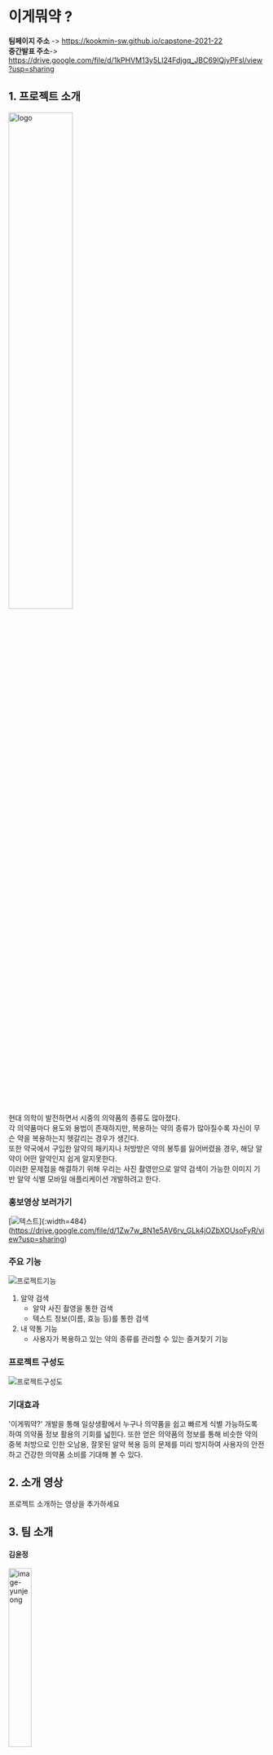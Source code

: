# 이게뭐약 ?

**팀페이지 주소** -> https://kookmin-sw.github.io/capstone-2021-22  
**중간발표 주소**-> https://drive.google.com/file/d/1kPHVM13y5LI24Fdjgq_JBC69lQjyPFsl/view?usp=sharing

## 1. 프로젝트 소개
<!-- ![image](https://user-images.githubusercontent.com/28584133/118848501-c40d9200-b909-11eb-86b1-a460692ac6fa.png) -->
<img src="https://user-images.githubusercontent.com/28584133/118848501-c40d9200-b909-11eb-86b1-a460692ac6fa.png" alt="logo" width="50%">
<!-- <img src="https://user-images.githubusercontent.com/28584226/113487557-be8ff000-94f3-11eb-978b-a53a3580be7f.png" alt="logo" width=50%/>   -->

현대 의학이 발전하면서 시중의 의약품의 종류도 많아졌다.  
각 의약품마다 용도와 용법이 존재하지만, 복용하는 약의 종류가 많아질수록 자신이 무슨 약을 복용하는지 헷갈리는 경우가 생긴다.  
또한 약국에서 구입한 알약의 패키지나 처방받은 약의 봉투를 잃어버렸을 경우, 해당 알약이 어떤 알약인지 쉽게 알지못한다.  
이러한 문제점을 해결하기 위해 우리는 사진 촬영만으로 알약 검색이 가능한 이미지 기반 알약 식별 모바일 애플리케이션 개발하려고 한다.   


### 홍보영상 보러가기 
[![텍스트](https://user-images.githubusercontent.com/28584159/119353664-1ec63580-bcde-11eb-9313-22fd2e9eb4c0.png)]{:width=484}(https://drive.google.com/file/d/1Zw7w_8N1e5AV6rv_GLk4jOZbXOUsoFyR/view?usp=sharing)


### 주요 기능 
![프로젝트기능](https://user-images.githubusercontent.com/28584133/118849030-48f8ab80-b90a-11eb-862b-81007536fefa.png)
<!-- ![프로젝트기능](https://user-images.githubusercontent.com/28584226/113821628-4eb18c00-97b7-11eb-9b71-fbaebbfdaaa6.jpg) -->
1. 알약 검색
    - 알약 사진 촬영을 통한 검색
    - 텍스트 정보(이름, 효능 등)를 통한 검색
3. 내 약통 기능
    - 사용자가 복용하고 있는 약의 종류를 관리할 수 있는 즐겨찾기 기능

### 프로젝트 구성도
![프로젝트구성도](https://user-images.githubusercontent.com/28584133/118848870-2070b180-b90a-11eb-8d32-1a6ab983e5e1.png)

<!-- ![프로젝트구성도](https://user-images.githubusercontent.com/28584226/113821614-4a856e80-97b7-11eb-94b2-db79284d44df.jpg)
 -->
### 기대효과
'이게뭐약?' 개발을 통해 일상생활에서 누구나 의약품을 쉽고 빠르게 식별 가능하도록 하여 의약품 정보 활용의 기회를 넓힌다. 또한 얻은 의약품의 정보를 통해 비슷한 약의 중복 처방으로 인한 오남용, 잘못된 알약 복용 등의 문제를 미리 방지하여 사용자의 안전하고 건강한 의약품 소비를 기대해 볼 수 있다.

## 2. 소개 영상

프로젝트 소개하는 영상을 추가하세요

## 3. 팀 소개

#### 김윤정

<img src="https://user-images.githubusercontent.com/28584226/113485108-f80e2e80-94e6-11eb-903b-1b324d57382f.jpeg" alt="image-yunjeong" width= 30%/>

~~~
Student ID: 20171600
E-mail: jje0ng@kookmin.ac.kr
Role: 팀장, AI 모델 개발, 데이터 라벨링
~~~

#### 고지원

<img src="https://user-images.githubusercontent.com/28584226/113485623-82579200-94e9-11eb-8fbb-02e12f73396c.jpeg" alt="image-jiwon" width= 30% />

~~~
Student ID: 20171577
E-mail: gggoe@kookmin.ac.kr
Role: UI/UX 디자인 및 앱 기획, 클라이언트 개발
~~~

#### 김규리

<img src="https://user-images.githubusercontent.com/28584226/113485312-d1042c80-94e7-11eb-8c78-f04a80c1a268.jpeg" alt="image-gyuri"  width= 30%/>

~~~
Student ID: 20171582
E-mail: rosa980309@kookmin.ac.kr
Role: AI 모델 개발, 데이터 라벨링
~~~

#### 김민주

<img src="https://user-images.githubusercontent.com/28584226/113485307-ca75b500-94e7-11eb-9d06-70d290733e90.jpeg" alt="image-minju" width= 30%/>

~~~
Student ID: 20171590
E-mail: rlaalswn3282@kookmin.ac.kr
Role: 클라이언트 개발
~~~

#### 송준호

<img src="https://user-images.githubusercontent.com/28584226/113485619-7ec40b00-94e9-11eb-8f68-c8ed81c3b492.jpeg" alt="image-junho" width= 30%/>

~~~
Student ID: 20153190
E-mail: wgzero@kookmin.ac.kr
Role: 데이터베이스 구축, 서버 개발, Git 관리
~~~

### 4. 사용법

소스코드제출시 설치법이나 사용법을 작성하세요.

### 5. 기타

추가적인 내용은 자유롭게 작성하세요.
